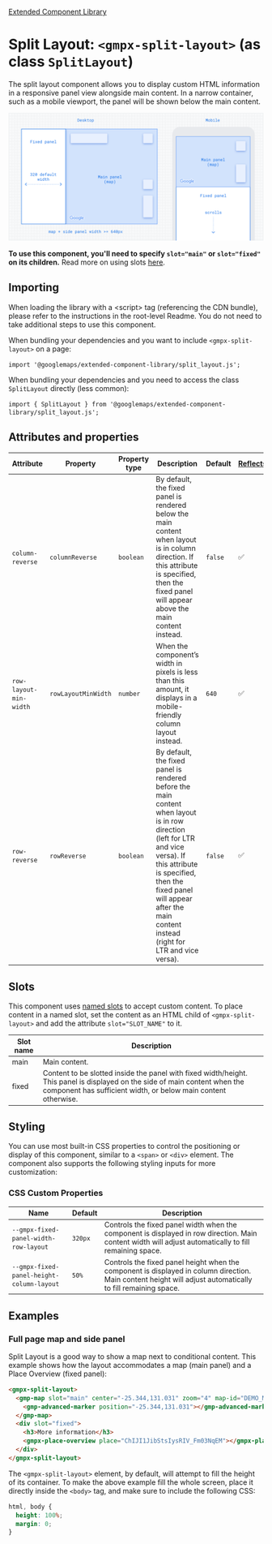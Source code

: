 [Extended Component Library](../../README.md)

# Split Layout: `<gmpx-split-layout>` (as class `SplitLayout`)

The split layout component allows you to display custom HTML information in a
responsive panel view alongside main content. In a narrow container, such as
a mobile viewport, the panel will be shown below the main content.

![](./doc_src/split-layout.png)

**To use this component, you'll need to specify `slot="main"` or
`slot="fixed"` on its children.** Read more on using slots
[here](https://developer.mozilla.org/en-US/docs/Web/API/Web_components/Using_templates_and_slots#adding_flexibility_with_slots).

## Importing

When loading the library with a &lt;script&gt; tag (referencing the CDN bundle), please refer to the instructions in the root-level Readme. You do not need to take additional steps to use this component.

When bundling your dependencies and you want to include `<gmpx-split-layout>` on a page:

```
import '@googlemaps/extended-component-library/split_layout.js';
```

When bundling your dependencies and you need to access the class `SplitLayout` directly (less common):

```
import { SplitLayout } from '@googlemaps/extended-component-library/split_layout.js';
```

## Attributes and properties

| Attribute              | Property            | Property type | Description                                                                                                                                                                                                                                                    | Default | [Reflects?](https://open-wc.org/guides/knowledge/attributes-and-properties/#attribute-and-property-reflection) |
| ---------------------- | ------------------- | ------------- | -------------------------------------------------------------------------------------------------------------------------------------------------------------------------------------------------------------------------------------------------------------- | ------- | -------------------------------------------------------------------------------------------------------------- |
| `column-reverse`       | `columnReverse`     | `boolean`     | By default, the fixed panel is rendered below the main content when layout is in column direction. If this attribute is specified, then the fixed panel will appear above the main content instead.                                                            | `false` | ✅                                                                                                              |
| `row-layout-min-width` | `rowLayoutMinWidth` | `number`      | When the component’s width in pixels is less than this amount, it displays in a mobile-friendly column layout instead.                                                                                                                                         | `640`   | ✅                                                                                                              |
| `row-reverse`          | `rowReverse`        | `boolean`     | By default, the fixed panel is rendered before the main content when layout is in row direction (left for LTR and vice versa). If this attribute is specified, then the fixed panel will appear after the main content instead (right for LTR and vice versa). | `false` | ✅                                                                                                              |

## Slots

This component uses [named slots](https://developer.mozilla.org/en-US/docs/Web/API/Web_components/Using_templates_and_slots#adding_flexibility_with_slots) to accept custom content. To place content in a named slot, set the content as an HTML child of `<gmpx-split-layout>` and add the attribute `slot="SLOT_NAME"` to it.

| Slot name | Description                                                                                                                                                                                   |
| --------- | --------------------------------------------------------------------------------------------------------------------------------------------------------------------------------------------- |
| main      | Main content.                                                                                                                                                                                 |
| fixed     | Content to be slotted inside the panel with fixed width/height. This panel is displayed on the side of main content when the component has sufficient width, or below main content otherwise. |

## Styling

You can use most built-in CSS properties to control the positioning or display of this component, similar to a `<span>` or `<div>` element. The component also supports the following styling inputs for more customization:

### CSS Custom Properties

| Name                                      | Default | Description                                                                                                                                                 |
| ----------------------------------------- | ------- | ----------------------------------------------------------------------------------------------------------------------------------------------------------- |
| `--gmpx-fixed-panel-width-row-layout`     | `320px` | Controls the fixed panel width when the component is displayed in row direction. Main content width will adjust automatically to fill remaining space.      |
| `--gmpx-fixed-panel-height-column-layout` | `50%`   | Controls the fixed panel height when the component is displayed in column direction. Main content height will adjust automatically to fill remaining space. |



## Examples

### Full page map and side panel

Split Layout is a good way to show a map next to conditional content. This example shows how the layout accommodates a map (main panel) and a Place Overview (fixed panel):

```html
<gmpx-split-layout>
  <gmp-map slot="main" center="-25.344,131.031" zoom="4" map-id="DEMO_MAP_ID">
    <gmp-advanced-marker position="-25.344,131.031"></gmp-advanced-marker>
  </gmp-map>
  <div slot="fixed">
    <h3>More information</h3>
    <gmpx-place-overview place="ChIJI1JibStsIysRIV_Fm03NqEM"></gmpx-place-overview>
  </div>
</gmpx-split-layout>
```

The `<gmpx-split-layout>` element, by default, will attempt to fill the height of its container. To make the above example fill the whole screen, place it directly inside the `<body>` tag, and make sure to include the following CSS:

```css
html, body {
  height: 100%;
  margin: 0;
}
```



